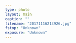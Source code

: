 ```yaml
---
type: photo
layout: main
caption: ""
filename: "20171116213926.jpg"
fstop: "Unknown"
exposure: "Unknown"
---
```

